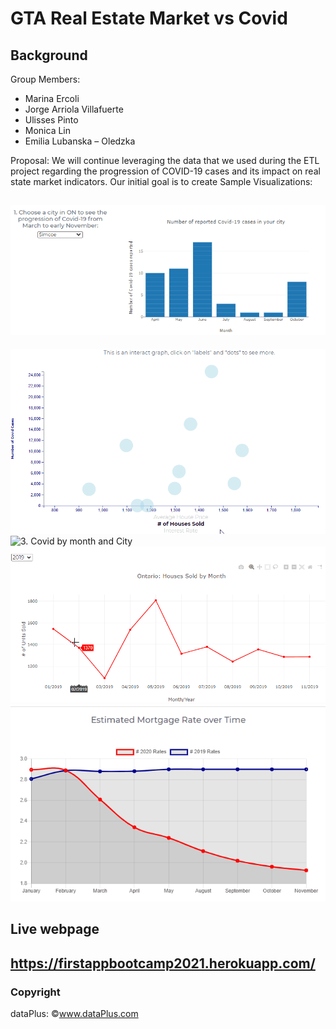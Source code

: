 # GTA Real Estate Market vs Covid

## Background
Group Members:
-	Marina Ercoli 
-	Jorge Arriola Villafuerte
-	Ulisses Pinto 
-	Monica Lin 
-	Emilia Lubanska – Oledzka

Proposal:
We will continue leveraging the data that we used during the ETL project regarding the progression of COVID-19 cases and its impact on real state market indicators. Our initial goal is to create Sample Visualizations:

![1. Covid by month](actualApp/assets/img/bar_graph.gif)
---
![2. Real Estate Market responce vs Covid cases](actualApp/assets/img/scatter.gif)
![3. Covid by month and City](actualApp/assets/img/map.gif)
![4. Houses sold by month](actualApp/assets/img/line.gif)
![5. Estimated Mortgage Rate over Time](actualApp/assets/img/mortgage_rate.gif)

## Live webpage
https://firstappbootcamp2021.herokuapp.com/
--
### Copyright
dataPlus: ©www.dataPlus.com